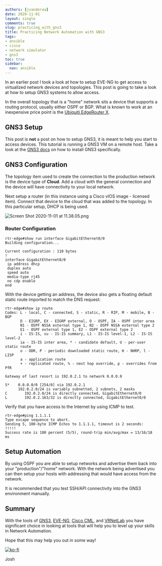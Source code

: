 ```yaml
---
authors: [jvanderaa]
date: 2020-11-01
layout: single
comments: true
slug: practicing_with_gns3
title: Practicing Network Automation with GNS3
tags:
- ansible
- cisco
- network simulator
- gns3
toc: true
sidebar:
  nav: ansible
---
```


In an earlier post I took a look at how to setup EVE-NG to get access to virtualized network devices and topologies. This post is going to take a look at how to setup GNS3 systems to allow access.

In the overall topology that is a "home" network sits a device that supports a routing protocol, usually either OSPF or BGP. What is known to work at an inexpensive price point is the [Ubiquiti EdgeRouter X](https://www.ui.com/edgemax/edgerouter-x/). 

## GNS3 Setup

This post is **not** a post on how to setup GNS3, it is meant to help you start to access devices. This tutorial is running a GNS3 VM on a remote host. Take a look at the [GNS3 docs](https://docs.gns3.com/docs/) on how to install GNS3 specifically.

## GNS3 Configuration

The topology item used to create the connection to the production network is the device type of **Cloud**. Add a cloud with the general connection and the device will have connectivity to your local network.

Next setup a router (in this instance using a Cisco vIOS image - licensed item). Connect that device to the cloud that was added to the topology. In this particular setup, DHCP is being used. 


![Screen Shot 2020-11-01 at 11.38.05.png](https://cdn.hashnode.com/res/hashnode/image/upload/v1604252581798/7_f4xrkLs.png)

### Router Configuration

```shell
rtr-edge#show run interface GigabitEthernet0/0
Building configuration...

Current configuration : 110 bytes
!
interface GigabitEthernet0/0
 ip address dhcp
 duplex auto
 speed auto
 media-type rj45
 no cdp enable
end
```

With the device getting an address, the device also gets a floating default static route imported to match the DNS request:

```shell
rtr-edge#show ip route
Codes: L - local, C - connected, S - static, R - RIP, M - mobile, B - BGP
       D - EIGRP, EX - EIGRP external, O - OSPF, IA - OSPF inter area 
       N1 - OSPF NSSA external type 1, N2 - OSPF NSSA external type 2
       E1 - OSPF external type 1, E2 - OSPF external type 2
       i - IS-IS, su - IS-IS summary, L1 - IS-IS level-1, L2 - IS-IS level-2
       ia - IS-IS inter area, * - candidate default, U - per-user static route
       o - ODR, P - periodic downloaded static route, H - NHRP, l - LISP
       a - application route
       + - replicated route, % - next hop override, p - overrides from PfR

Gateway of last resort is 192.0.2.1 to network 0.0.0.0

S*    0.0.0.0/0 [254/0] via 192.0.2.1
      192.0.2.0/24 is variably subnetted, 2 subnets, 2 masks
C        192.0.2.0/24 is directly connected, GigabitEthernet0/0
L        192.0.2.163/32 is directly connected, GigabitEthernet0/0
```

Verify that you have access to the Internet by using ICMP to test.

```shell
rtr-edge#ping 1.1.1.1
Type escape sequence to abort.
Sending 5, 100-byte ICMP Echos to 1.1.1.1, timeout is 2 seconds:
!!!!!
Success rate is 100 percent (5/5), round-trip min/avg/max = 13/16/18 ms
```

## Setup Automation

By using OSPF you are able to setup networks and advertise them back into your "production"/"home" network. With the network being advertised you can then setup your hosts with addressing that would have access from the network.

It is recommended that you test SSH/API connectivity into the GNS3 environment manually.

## Summary

With the tools of [GNS3](https://gns3.com/), [EVE-NG](https://www.eve-ng.net/), [Cisco CML](https://learningnetworkstore.cisco.com/cisco-modeling-labs-personal/cisco-cml-personal), and [VRNetLab](https://github.com/plajjan/vrnetlab) you have significant choice in looking at tools that will help you to level up your skills in Network Automation.

Hope that this may help you out in some way!

[![ko-fi](https://www.ko-fi.com/img/githubbutton_sm.svg)](https://ko-fi.com/P5P71HXHU)

Josh